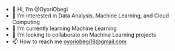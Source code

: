 - 👋 Hi, I’m @OyoriObegi
- 👀 I’m interested in Data Analysis, Machine Learning, and Cloud Computing
- 🌱 I’m currently learning Machine Learning
- 💞️ I’m looking to collaborate on Machine Learning projects
- 📫 How to reach me oyoriobegi18@gmail.com

<!---
OyoriObegi/OyoriObegi is a ✨ special ✨ repository because its `README.md` (this file) appears on your GitHub profile.
You can click the Preview link to take a look at your changes.
--->
